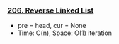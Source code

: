 ### [206. Reverse Linked List](https://github.com/liangliang1120/leetcode/blob/main/solutions/0206-Reverse-Linked-List.py)
- pre = head, cur = None
- Time: O(n), Space: O(1) iteration

